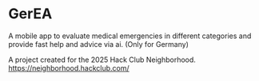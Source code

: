 # GerEA


A mobile app to evaluate medical emergencies in different categories and provide fast help and advice via ai. (Only for Germany)




A project created for the 2025 Hack Club Neighborhood.
https://neighborhood.hackclub.com/

